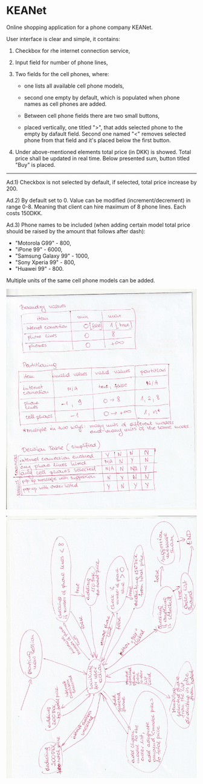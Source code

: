 # KEANet

Online shopping application for a phone company KEANet.

User interface is clear and simple, it contains:

1. Checkbox for rhe internet connection service,

2. Input field for number of phone lines, 

3. Two fields for the cell phones, where:
	
    - one lists all available cell phone models,
	- second one empty by default, which is populated when phone names as cell phones are added.
	
	- Between cell phone fields there are two small buttons, 
	- placed vertically, one titled ">", that adds selected phone to the empty by dafault field. Second one named "<" removes selected phone from that field and it's placed below the first button.
	
4. 	Under above-mentioned elements total price (in DKK) is showed.
	Total price shall be updated in real time.
	Below presented sum, button titled "Buy" is placed.

<hr/>

Ad.1) Checkbox is not selected by default, if selected, total price increase by 200.

Ad.2) By default set to 0. Value can be modified (increment/decrement) in range 0-8. Meaning that client can hire maximum of 8 phone lines. Each costs 150DKK. 

Ad.3) Phone names to be included (when adding certain model total price should be raised by the amount that follows after dash):

- "Motorola G99" - 800,
- "iPone 99" - 6000,
- "Samsung Galaxy 99" - 1000,
- "Sony Xperia 99" - 800,
- "Huawei 99" - 800.
		
Multiple units of the same cell phone models can be added.

![alt text](./boundaries.jpg "Boundaries")

![alt text](./tests.jpg "State machine diagram")
